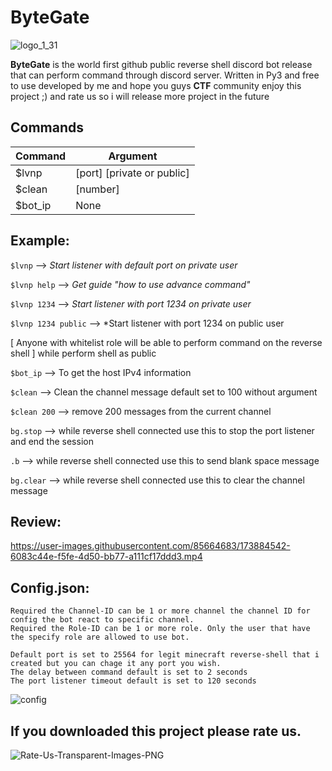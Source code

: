 # ByteGate

![logo_1_31](https://user-images.githubusercontent.com/85664683/173884413-701a006b-122b-4b45-a3ca-d16dc353bcea.png)

**ByteGate** is the world first github public reverse shell discord bot release that can perform command through discord server. Written in Py3 and free to use developed by me and hope you guys **CTF** community enjoy this project ;) and rate us so i will release more project in the future


## Commands

| Command  | Argument |
| ------------- | ------------- |
| $lvnp  | [port] [private or public]  |
| $clean  | [number]  |
| $bot_ip  | None  |

## Example:

`$lvnp` --> *Start listener with default port on private user*

`$lvnp help` --> *Get guide "how to use advance command"*

`$lvnp 1234` --> *Start listener with port 1234 on private user*

`$lvnp 1234 public` --> *Start listener with port 1234 on public user 

[ Anyone with whitelist role will be able to perform command on the reverse shell ] while perform shell as public

`$bot_ip` --> To get the host IPv4 information

`$clean` --> Clean the channel message default set to 100 without argument

`$clean 200` --> remove 200 messages from the current channel

`bg.stop` --> while reverse shell connected use this to stop the port listener and end the session

`.b` --> while reverse shell connected use this to send blank space message

`bg.clear` --> while reverse shell connected use this to clear the channel message







## Review:

https://user-images.githubusercontent.com/85664683/173884542-6083c44e-f5fe-4d50-bb77-a111cf17ddd3.mp4

## Config.json:
```
Required the Channel-ID can be 1 or more channel the channel ID for config the bot react to specific channel.
Required the Role-ID can be 1 or more role. Only the user that have the specify role are allowed to use bot.
```
```
Default port is set to 25564 for legit minecraft reverse-shell that i created but you can chage it any port you wish.
The delay between command default is set to 2 seconds
The port listener timeout default is set to 120 seconds
```
![config](https://user-images.githubusercontent.com/85664683/173884739-9e1e1ca4-fe54-47e9-a97f-c5107bef60be.png)

## If you downloaded this project please rate us.

![Rate-Us-Transparent-Images-PNG](https://user-images.githubusercontent.com/85664683/173891419-c3169cd2-69a4-4dd6-9a24-5c16103b9d24.png)




